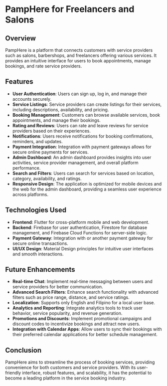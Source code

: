 # PampHere for Freelancers and Salons

## Overview
PampHere is a platform that connects customers with service providers such as salons, barbershops, and freelancers offering various services. It provides an intuitive interface for users to book appointments, manage bookings, and rate service providers.

## Features
- **User Authentication**: Users can sign up, log in, and manage their accounts securely.
- **Service Listings**: Service providers can create listings for their services, including descriptions, availability, and pricing.
- **Booking Management**: Customers can browse available services, book appointments, and manage their bookings.
- **Rating and Reviews**: Users can rate and leave reviews for service providers based on their experiences.
- **Notifications**: Users receive notifications for booking confirmations, reminders, and updates.
- **Payment Integration**: Integration with payment gateways allows for secure online payments for services.
- **Admin Dashboard**: An admin dashboard provides insights into user activities, service provider management, and overall platform performance.
- **Search and Filters**: Users can search for services based on location, category, availability, and ratings.
- **Responsive Design**: The application is optimized for mobile devices and the web for the admin dashboard, providing a seamless user experience across platforms.

## Technologies Used
- **Frontend**: Flutter for cross-platform mobile and web development.
- **Backend**: Firebase for user authentication, Firestore for database management, and Firebase Cloud Functions for server-side logic.
- **Payment Gateway**: Integration with <TBD/> or another payment gateway for secure online transactions.
- **UI/UX Design**: Material Design principles for intuitive user interfaces and smooth interactions.

## Future Enhancements
- **Real-time Chat**: Implement real-time messaging between users and service providers for better communication.
- **Advanced Search Filters**: Enhance search functionality with advanced filters such as price range, distance, and service ratings.
- **Localization**: Supports only English and Filipino for a local user base.
- **Analytics and Reporting**: Integrate analytics tools to track user behavior, service popularity, and revenue generation.
- **Promotions and Discounts**: Implement promotional campaigns and discount codes to incentivize bookings and attract new users.
- **Integration with Calendar Apps**: Allow users to sync their bookings with their preferred calendar applications for better schedule management.

## Conclusion
PampHere aims to streamline the process of booking services, providing convenience for both customers and service providers. With its user-friendly interface, robust features, and scalability, it has the potential to become a leading platform in the service booking industry.
